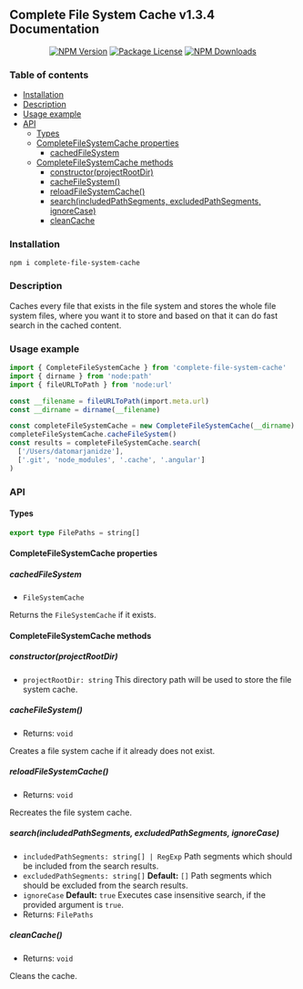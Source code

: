 ## Complete File System Cache v1.3.4 Documentation

<p align="center">
  <a href="https://www.npmjs.com/package/complete-file-system-cache" target="_blank"><img src="https://img.shields.io/npm/v/complete-file-system-cache.svg" alt="NPM Version" /></a>
  <a href="https://www.npmjs.com/package/complete-file-system-cache" target="_blank"><img src="https://img.shields.io/npm/l/complete-file-system-cache.svg" alt="Package License" /></a>
  <a href="https://www.npmjs.com/package/complete-file-system-cache" target="_blank"><img src="https://img.shields.io/npm/dm/complete-file-system-cache.svg" alt="NPM Downloads" /></a>
</p>

### Table of contents

- [Installation](#Installation)
- [Description](#Description)
- [Usage example](#Usage-example)
- [API](#API)
  - [Types](#Types)
  - [CompleteFileSystemCache properties](#CompleteFileSystemCache-properties)
    - [cachedFileSystem](#cachedFileSystem)
  - [CompleteFileSystemCache methods](#CompleteFileSystemCache-methods)
    - [constructor(projectRootDir)](#constructorProjectRootDir)
    - [cacheFileSystem()](#cacheFileSystem)
    - [reloadFileSystemCache()](#reloadFileSystemCache)
    - [search(includedPathSegments, excludedPathSegments, ignoreCase)](#searchIncludedPathSegments-excludedPathSegments-ignoreCase)
    - [cleanCache](#cleanCache)

### Installation

```console
npm i complete-file-system-cache
```

### Description

Caches every file that exists in the file system and stores the whole
file system files, where you want it to store and based on that it can
do fast search in the cached content.

### Usage example

```ts
import { CompleteFileSystemCache } from 'complete-file-system-cache'
import { dirname } from 'node:path'
import { fileURLToPath } from 'node:url'

const __filename = fileURLToPath(import.meta.url)
const __dirname = dirname(__filename)

const completeFileSystemCache = new CompleteFileSystemCache(__dirname)
completeFileSystemCache.cacheFileSystem()
const results = completeFileSystemCache.search(
  ['/Users/datomarjanidze'],
  ['.git', 'node_modules', '.cache', '.angular']
)
```

### API

#### Types

```ts
export type FilePaths = string[]
```

#### CompleteFileSystemCache properties

##### cachedFileSystem

- `FileSystemCache`

Returns the `FileSystemCache` if it exists.

#### CompleteFileSystemCache methods

##### constructor(projectRootDir)

- `projectRootDir: string` This directory path will be used to store the
  file system cache.

##### cacheFileSystem()

- Returns: `void`

Creates a file system cache if it already does not exist.

##### reloadFileSystemCache()

- Returns: `void`

Recreates the file system cache.

##### search(includedPathSegments, excludedPathSegments, ignoreCase)

- `includedPathSegments: string[] | RegExp` Path segments which should
  be included from the search results.
- `excludedPathSegments: string[]` **Default:** `[]` Path segments
  which should be excluded from the search results.
- `ignoreCase` **Default:** `true` Executes case insensitive search,
  if the provided argument is `true`.
- Returns: `FilePaths`

##### cleanCache()

- Returns: `void`

Cleans the cache.
